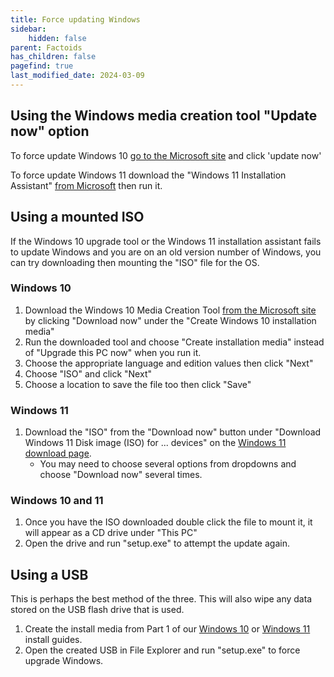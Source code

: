 ```yaml
---
title: Force updating Windows
sidebar:
    hidden: false
parent: Factoids
has_children: false
pagefind: true
last_modified_date: 2024-03-09
---
```

## Using the Windows media creation tool "Update now" option
To force update Windows 10 [go to the Microsoft site](https://www.microsoft.com/en-us/software-download/windows10) and click 'update now'

To force update Windows 11 download the "Windows 11 Installation Assistant" [from Microsoft](https://www.microsoft.com/en-us/software-download/windows11) then run it.

## Using a mounted ISO
If the Windows 10 upgrade tool or the Windows 11 installation assistant fails to update Windows and you are on an old version number of Windows, you can try downloading then mounting the "ISO" file for the OS.

### Windows 10
1. Download the Windows 10 Media Creation Tool [from the Microsoft site](https://www.microsoft.com/en-us/software-download/windows10) by clicking "Download now" under the "Create Windows 10 installation media"
2. Run the downloaded tool and choose "Create installation media" instead of "Upgrade this PC now" when you run it.
3. Choose the appropriate language and edition values then click "Next"
4. Choose "ISO" and click "Next"
5. Choose a location to save the file too then click "Save"

### Windows 11
1. Download the "ISO" from the "Download now" button under "Download Windows 11 Disk image (ISO) for ... devices" on the [Windows 11 download page](https://www.microsoft.com/en-us/software-download/windows11).
    - You may need to choose several options from dropdowns and choose "Download now" several times.

### Windows 10 and 11
1. Once you have the ISO downloaded double click the file to mount it, it will appear as a CD drive under "This PC"
2. Open the drive and run "setup.exe" to attempt the update again.

## Using a USB
This is perhaps the best method of the three. This will also wipe any data stored on the USB flash drive that is used.

1. Create the install media from Part 1 of our [Windows 10](/installations/install-10/#creating-installation-media) or [Windows 11](/installations/install-11/#creating-installation-media) install guides.
2. Open the created USB in File Explorer and run "setup.exe" to force upgrade Windows.